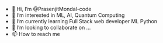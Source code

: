 - 👋 Hi, I’m @PrasenjitMondal-code
- 👀 I’m interested in ML, AI, Quantum Computing
- 🌱 I’m currently learning Full Stack web developer ML Python
- 💞️ I’m looking to collaborate on ...
- 📫 How to reach me 

<!---
PrasenjitMondal-code/PrasenjitMondal-code is a ✨ special ✨ repository because its `README.md` (this file) appears on your GitHub profile.
You can click the Preview link to take a look at your changes.
--->
